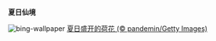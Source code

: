 
**夏日仙境**

![bing-wallpaper](https://www.bing.com/th?id=OHR.SummerSolstice2023_ZH-CN5038619036_1920x1080.jpg)
[夏日盛开的荷花 (© pandemin/Getty Images)](https://www.bing.com/search?q=%E5%A4%8F%E8%87%B3&amp;form=hpcapt&amp;mkt=zh-cn)
  